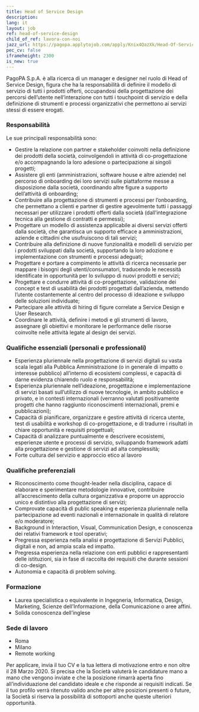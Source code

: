 ```yaml
---
title: Head of Service Design
description:
lang: it
layout: job
ref: head-of-service-design
child_of_ref: lavora-con-noi
jazz_url: https://pagopa.applytojob.com/apply/Knix4QazXk/Head-Of-Service-Design
pec_cv: false
iframeheight: 2300
is_new: true
---
```



PagoPA S.p.A. è alla ricerca di un manager e designer nel ruolo di Head of Service Design, figura che ha la responsabilità di definire il modello di servizio di tutti i prodotti offerti, occupandosi della progettazione dei percorsi dell’utente nell’interazione con tutti i touchpoint di servizio e della definizione di strumenti e processi organizzativi che permettono ai servizi stessi di essere erogati.

### Responsabilità

Le sue principali responsabilità sono:
- Gestire la relazione con partner e stakeholder coinvolti nella definizione dei prodotti della società, coinvolgendoli in attività di co-progettazione e/o accompagnando la loro adesione o partecipazione ai singoli progetti;
- Assistere gli enti (amministrazioni, software house e altre aziende) nel percorso di onboarding dei loro servizi sulle piattaforme messe a disposizione dalla società, coordinando altre figure a supporto dell’attività di onboarding;
- Contribuire alla progettazione di strumenti e processi per l’onboarding, che permettano a clienti e partner di gestire agevolmente tutti i passaggi necessari per utilizzare i prodotti offerti dalla società (dall’integrazione tecnica alla gestione di contratti e permessi);
- Progettare un modello di assistenza applicabile ai diversi servizi offerti dalla società, che garantisca un supporto efficace a amministrazioni, aziende e cittadini che usufruiscono di tali servizi;
- Contribuire alla definizione di nuove funzionalità e modelli di servizio per i prodotti sviluppati dalla società, supportando la loro adozione e implementazione con strumenti e processi adeguati;
- Progettare e portare a compimento le attività di ricerca necessarie per mappare i bisogni degli utenti/consumatori, traducendo le necessità identificate in opportunità per lo sviluppo di nuovi prodotti e servizi;
- Progettare e condurre attività di co-progettazione, validazione dei concept e test di usabilità dei prodotti progettati dall’azienda, mettendo l’utente costantemente al centro del processo di ideazione e sviluppo delle soluzioni individuate;
- Partecipare alle attività di hiring di figure correlate a Service Design e User Research.
- Coordinare le attività, definire i metodi e gli strumenti di lavoro, assegnare gli obiettivi e monitorare le performance delle risorse coinvolte nelle attività legate al design dei servizi. 



### Qualifiche essenziali (personali e professionali)

- Esperienza pluriennale nella progettazione di servizi digitali su vasta scala legati alla Pubblica Amministrazione (o in generale di impatto o interesse pubblico) all’interno di ecosistemi complessi, e capacità di darne evidenza chiarendo ruolo e responsabilità;
- Esperienza pluriennale nell’ideazione, progettazione e implementazione di servizi basati sull’utilizzo di nuove tecnologie, in ambito pubblico e privato, e in contesti internazionali (verranno valutati positivamente progetti che hanno raggiunto riconoscimenti internazionali, premi e pubblicazioni);
- Capacità di pianificare, organizzare e gestire attività di ricerca utente, test di usabilità e workshop di co-progettazione, e di tradurre i risultati in chiare opportunità e requisiti progettuali;
- Capacità di analizzare puntualmente e descrivere ecosistemi, esperienze utente e processi di servizio, sviluppando framework adatti alla progettazione e gestione di servizi ad alta complessità;
- Forte cultura del servizio e approccio etico al lavoro


### Qualifiche preferenziali

- Riconoscimento come thought-leader nella disciplina, capace di elaborare e sperimentare metodologie innovative, contribuire all’accrescimento della cultura organizzativa e proporre un approccio unico e distintivo alla progettazione di servizi;
- Comprovate capacità di public speaking e esperienza pluriennale nella partecipazione ad eventi nazionali e internazionale in qualità di relatore e/o moderatore;
- Background in Interaction, Visual, Communication Design, e conoscenza dei relativi framework e tool operativi;
- Pregressa esperienza nella analisi e progettazione di Servizi Pubblici, digitali e non, ad ampia scala ed impatto.
- Pregressa esperienza nella relazione con enti pubblici e rappresentanti delle istituzioni, sia in fase di raccolta dei requisiti che durante sessioni di co-design.
- Autonomia e capacità di problem solving.


### Formazione

- Laurea specialistica o equivalente in Ingegneria, Informatica, Design, Marketing, Scienze dell’Informazione, della Comunicazione o aree affini.
- Solida conoscenza dell’inglese


### Sede di lavoro

* Roma
* Milano
* Remote working

Per applicare, invia il tuo CV e la tua lettera di motivazione entro e non oltre il 28 Marzo 2020. Si precisa che la Società valuterà le candidature mano a mano che vengono inviate e che la posizione rimarrà aperta fino all’individuazione del candidato ideale e che risponde ai requisiti indicati.  Se il tuo profilo verrà ritenuto valido anche per altre posizioni presenti o future, la Società si riserva la possibilità di sottoporti anche queste ulteriori opportunità.

